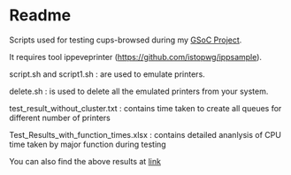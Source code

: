 # Readme
Scripts used for testing cups-browsed during my [GSoC Project](https://summerofcode.withgoogle.com/projects/#4892000249184256).

It requires tool ippeveprinter (https://github.com/istopwg/ippsample).

script.sh and script1.sh : are used to emulate printers.

delete.sh : is used to delete all the emulated printers from your system.

test_result_without_cluster.txt : contains time taken to create all queues for different number of printers

Test_Results_with_function_times.xlsx : contains detailed ananlysis of CPU time taken by major function during testing

You can also find the above results at [link](https://docs.google.com/spreadsheets/d/1Gldqr_x5y25Pd8DsT9eg4ba5BiArtWqbSbsx2QcQnFQ/edit#gid=0)
